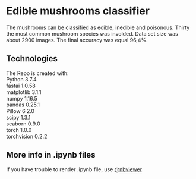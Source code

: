 # Edible mushrooms classifier
The mushrooms can be classified as edible, inedible and poisonous. Thirty the most common mushroom species was involded.
Data set size was about 2900 images. The final accuracy was equal 96,4%.

## Technologies
The Repo is created with:  
Python             3.7.4   
fastai             1.0.58      
matplotlib         3.1.1      
numpy              1.16.5       
pandas             0.25.1     
Pillow             6.2.0      
scipy              1.3.1      
seaborn            0.9.0      
torch              1.0.0      
torchvision        0.2.2      


## More info in .ipynb files
If you have trouble to render .ipynb file, use  [@nbviewer](https://nbviewer.jupyter.org/)

